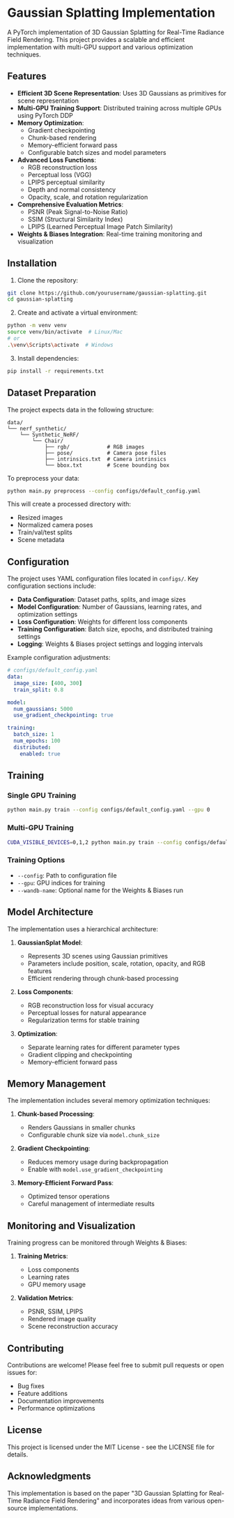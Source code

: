# Gaussian Splatting Implementation

A PyTorch implementation of 3D Gaussian Splatting for Real-Time Radiance Field Rendering. This project provides a scalable and efficient implementation with multi-GPU support and various optimization techniques.

## Features

- **Efficient 3D Scene Representation**: Uses 3D Gaussians as primitives for scene representation
- **Multi-GPU Training Support**: Distributed training across multiple GPUs using PyTorch DDP
- **Memory Optimization**:
  - Gradient checkpointing
  - Chunk-based rendering
  - Memory-efficient forward pass
  - Configurable batch sizes and model parameters
- **Advanced Loss Functions**:
  - RGB reconstruction loss
  - Perceptual loss (VGG)
  - LPIPS perceptual similarity
  - Depth and normal consistency
  - Opacity, scale, and rotation regularization
- **Comprehensive Evaluation Metrics**:
  - PSNR (Peak Signal-to-Noise Ratio)
  - SSIM (Structural Similarity Index)
  - LPIPS (Learned Perceptual Image Patch Similarity)
- **Weights & Biases Integration**: Real-time training monitoring and visualization

## Installation

1. Clone the repository:
```bash
git clone https://github.com/yourusername/gaussian-splatting.git
cd gaussian-splatting
```

2. Create and activate a virtual environment:
```bash
python -m venv venv
source venv/bin/activate  # Linux/Mac
# or
.\venv\Scripts\activate  # Windows
```

3. Install dependencies:
```bash
pip install -r requirements.txt
```

## Dataset Preparation

The project expects data in the following structure:
```
data/
└── nerf_synthetic/
    └── Synthetic_NeRF/
        └── Chair/
            ├── rgb/            # RGB images
            ├── pose/           # Camera pose files
            ├── intrinsics.txt  # Camera intrinsics
            └── bbox.txt        # Scene bounding box
```

To preprocess your data:
```bash
python main.py preprocess --config configs/default_config.yaml
```

This will create a processed directory with:
- Resized images
- Normalized camera poses
- Train/val/test splits
- Scene metadata

## Configuration

The project uses YAML configuration files located in `configs/`. Key configuration sections include:

- **Data Configuration**: Dataset paths, splits, and image sizes
- **Model Configuration**: Number of Gaussians, learning rates, and optimization settings
- **Loss Configuration**: Weights for different loss components
- **Training Configuration**: Batch size, epochs, and distributed training settings
- **Logging**: Weights & Biases project settings and logging intervals

Example configuration adjustments:
```yaml
# configs/default_config.yaml
data:
  image_size: [400, 300]
  train_split: 0.8

model:
  num_gaussians: 5000
  use_gradient_checkpointing: true

training:
  batch_size: 1
  num_epochs: 100
  distributed:
    enabled: true
```

## Training

### Single GPU Training
```bash
python main.py train --config configs/default_config.yaml --gpu 0
```

### Multi-GPU Training
```bash
CUDA_VISIBLE_DEVICES=0,1,2 python main.py train --config configs/default_config.yaml --gpu 0,1,2
```

### Training Options
- `--config`: Path to configuration file
- `--gpu`: GPU indices for training
- `--wandb-name`: Optional name for the Weights & Biases run

## Model Architecture

The implementation uses a hierarchical architecture:

1. **GaussianSplat Model**:
   - Represents 3D scenes using Gaussian primitives
   - Parameters include position, scale, rotation, opacity, and RGB features
   - Efficient rendering through chunk-based processing

2. **Loss Components**:
   - RGB reconstruction loss for visual accuracy
   - Perceptual losses for natural appearance
   - Regularization terms for stable training

3. **Optimization**:
   - Separate learning rates for different parameter types
   - Gradient clipping and checkpointing
   - Memory-efficient forward pass

## Memory Management

The implementation includes several memory optimization techniques:

1. **Chunk-based Processing**:
   - Renders Gaussians in smaller chunks
   - Configurable chunk size via `model.chunk_size`

2. **Gradient Checkpointing**:
   - Reduces memory usage during backpropagation
   - Enable with `model.use_gradient_checkpointing`

3. **Memory-Efficient Forward Pass**:
   - Optimized tensor operations
   - Careful management of intermediate results

## Monitoring and Visualization

Training progress can be monitored through Weights & Biases:

1. **Training Metrics**:
   - Loss components
   - Learning rates
   - GPU memory usage

2. **Validation Metrics**:
   - PSNR, SSIM, LPIPS
   - Rendered image quality
   - Scene reconstruction accuracy

## Contributing

Contributions are welcome! Please feel free to submit pull requests or open issues for:
- Bug fixes
- Feature additions
- Documentation improvements
- Performance optimizations

## License

This project is licensed under the MIT License - see the LICENSE file for details.

## Acknowledgments

This implementation is based on the paper "3D Gaussian Splatting for Real-Time Radiance Field Rendering" and incorporates ideas from various open-source implementations. 